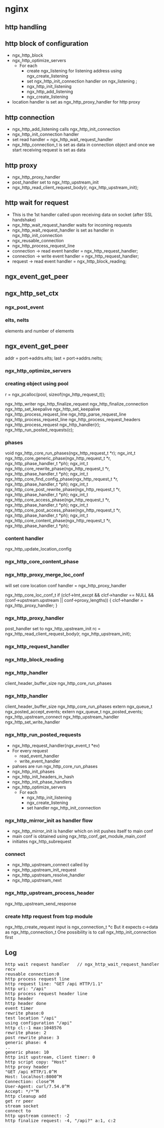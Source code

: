 # nginx 

## http handling


## http block of configuration
* ngx_http_block
* ngx_http_optimize_servers
    * For each 
        * create ngx_listening for listening address using ngx_create_listening
        * set ngx_http_init_connection handler on ngx_listening ; 
        * ngx_http_init_listening
        * ngx_http_add_listening
        * ngx_create_listening
* location handler is set as ngx_http_proxy_handler for http proxy

## http connection 
* ngx_http_add_listening calls ngx_http_init_connection
* ngx_http_init_connection handler 
* set read handler = ngx_http_wait_request_handler
* ngx_http_connection_t is set as data in connection object and once we start receiving request is set as data

## http proxy 
* ngx_http_proxy_handler 
* post_handler set to ngx_http_upstream_init
* ngx_http_read_client_request_body(r, ngx_http_upstream_init);

## http wait for request 
* This is the 1st handler called upon receiving data on socket (after SSL handshake)
* ngx_http_wait_request_handler waits for incoming requests
* ngx_http_wait_request_handler is set as handler in ngx_http_init_connection
* ngx_reusable_connection
* ngx_http_process_request_line
* connection -> read event handler = ngx_http_request_handler;
* connection -> write event handler = ngx_http_request_handler;
* request -> read event handler = ngx_http_block_reading;

## ngx_event_get_peer

## ngx_http_set_ctx

### ngx_post_event

### elts, nelts
elements and number of elements

## ngx_event_get_peer


addr = port->addrs.elts;
last = port->addrs.nelts;

### ngx_http_optimize_servers

### creating object using pool
r = ngx_pcalloc(pool, sizeof(ngx_http_request_t));

ngx_http_writer
ngx_http_finalize_request
ngx_http_finalize_connection 
ngx_http_set_keepalive
ngx_http_set_keepalive 
ngx_http_process_request_line
    ngx_http_parse_request_line
ngx_http_process_request_line
ngx_http_process_request_headers
ngx_http_process_request
ngx_http_handler(r);
ngx_http_run_posted_requests(c);

### phases
void ngx_http_core_run_phases(ngx_http_request_t *r);
ngx_int_t ngx_http_core_generic_phase(ngx_http_request_t *r,
    ngx_http_phase_handler_t *ph);
ngx_int_t ngx_http_core_rewrite_phase(ngx_http_request_t *r,
    ngx_http_phase_handler_t *ph);
ngx_int_t ngx_http_core_find_config_phase(ngx_http_request_t *r,
    ngx_http_phase_handler_t *ph);
ngx_int_t ngx_http_core_post_rewrite_phase(ngx_http_request_t *r,
    ngx_http_phase_handler_t *ph);
ngx_int_t ngx_http_core_access_phase(ngx_http_request_t *r,
    ngx_http_phase_handler_t *ph);
ngx_int_t ngx_http_core_post_access_phase(ngx_http_request_t *r,
    ngx_http_phase_handler_t *ph);
ngx_int_t ngx_http_core_content_phase(ngx_http_request_t *r,
    ngx_http_phase_handler_t *ph);


### content handler
ngx_http_update_location_config

### ngx_http_core_content_phase

### ngx_http_proxy_merge_loc_conf
will set core location conf handler = ngx_http_proxy_handler

ngx_http_core_loc_conf_t
if (clcf->lmt_excpt && clcf->handler == NULL
        && (conf->upstream.upstream || conf->proxy_lengths))
    {
        clcf->handler = ngx_http_proxy_handler;
    }

### ngx_http_proxy_handler
post_handler set to ngx_http_upstream_init
rc = ngx_http_read_client_request_body(r, ngx_http_upstream_init);


### ngx_http_request_handler

### ngx_http_block_reading

### ngx_http_handler
client_header_buffer_size
ngx_http_core_run_phases

### ngx_http_handler
client_header_buffer_size
ngx_http_core_run_phases
extern ngx_queue_t  ngx_posted_accept_events;
extern ngx_queue_t  ngx_posted_events;
ngx_http_upstream_connect
ngx_http_upstream_handler
ngx_http_set_write_handler


### ngx_http_run_posted_requests
* ngx_http_request_handler(ngx_event_t *ev)
* For every request
    * read_event_handler
    * write_event_handler
* pahses are run ngx_http_core_run_phases
* ngx_http_init_phases
* ngx_http_init_headers_in_hash
* ngx_http_init_phase_handlers
* ngx_http_optimize_servers
    * For each 
        * ngx_http_init_listening
        * ngx_create_listening
        * set handler ngx_http_init_connection

### ngx_http_mirror_init as handler flow
* ngx_http_mirror_init is handler which on init pushes itself to main conf
* main conf is obtained using ngx_http_conf_get_module_main_conf
* initiates ngx_http_subrequest

### connect
* ngx_http_upstream_connect called by
* ngx_http_upstream_init_request
* ngx_http_upstream_resolve_handler
* ngx_http_upstream_next

### ngx_http_upstream_process_header
ngx_http_upstream_send_response

### create http request from tcp module
ngx_http_create_request input is ngx_connection_t *c
But it expects c->data as ngx_http_connection_t
One possibility is to call ngx_http_init_connection first


## Log 
<pre>
http wait request handler	// ngx_http_wait_request_handler
recv
reusable connection:0
http process request line
http request line: "GET /api HTTP/1.1"
http uri: "/api"
http process request header line
http header
http header done
event timer
rewrite phase:0
test location "/api"
using configuration "/api"
http cl:-1 max:1048576
rewrite phase: 2
post rewrite phase: 3
generic phase: 4
..
generic phase: 10
http init upstream, client timer: 0
http script copy: "Host"
http proxy header
"GET /api HTTP/1.0^M
Host: localhost:8000^M
Connection: close^M
User-Agent: curl/7.54.0^M
Accept: */*^M
http cleanup add
get rr peer
stream socket 
connect to 
http upstream connect: -2
http finalize request: -4, "/api?" a:1, c:2

</pre>
